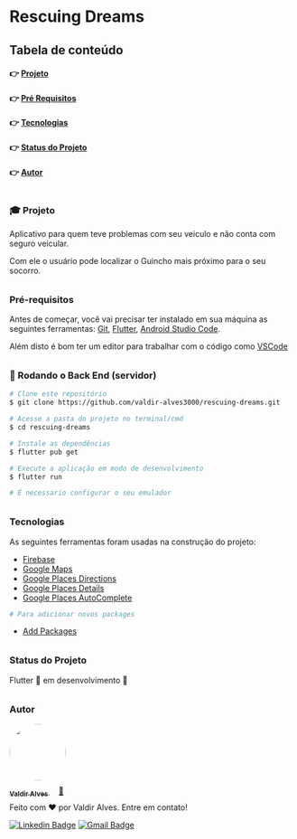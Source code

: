 <h1>Rescuing Dreams</h1>

<h2>Tabela de conteúdo</h2>

<!--ts-->
   <h4>👉 <a href="#projeto"> Projeto</a></h4>
   <h4>👉 <a href="#pre-requisitos"> Pré Requisitos</a></h4>
   <h4>👉 <a href="#tecnologias"> Tecnologias</a></h4>
   <h4>👉 <a href="#status"> Status do Projeto</a></h4>
   <h4>👉 <a href="#autor"> Autor</a></h4>
<!--te-->

<h3 id="projeto"  style="padding-top: 20px"> 🎓 Projeto </h3>

<p>Aplicativo para quem teve problemas com seu veiculo e não conta com seguro veicular.</p>
<p>Com ele o usuário pode localizar o Guincho mais próximo para o seu socorro.</p>

<h3 id="pre-requisitos"  style="padding-top: 10px"> Pré-requisitos</h3>

Antes de começar, você vai precisar ter instalado em sua máquina as seguintes ferramentas:
[Git](https://git-scm.com), [Flutter](https://flutter.dev/docs/get-started/install), [Android Studio Code](https://developer.android.com/studio/install).

Além disto é bom ter um editor para trabalhar com o código como [VSCode](https://code.visualstudio.com/)

<h3  style="padding-top: 10px"> 🎲 Rodando o Back End (servidor) </h3>

```bash
# Clone este repositório
$ git clone https://github.com/valdir-alves3000/rescuing-dreams.git

# Acesse a pasta do projeto no terminal/cmd
$ cd rescuing-dreams

# Instale as dependências
$ flutter pub get

# Execute a aplicação em modo de desenvolvimento
$ flutter run

# É necessario configurar o seu emulador
```

<h3 id="tecnologias"  style="padding-top: 10px"> Tecnologias </h3>

As seguintes ferramentas foram usadas na construção do projeto:

- [Firebase](https://firebase.google.com/docs)
- [Google Maps](https://developers.google.com/maps/documentation/android-sdk/overview)
- [Google Places Directions](https://developers.google.com/maps/documentation/directions/get-directions)
- [Google Places Details](https://developers.google.com/maps/documentation/places/web-service/details)
- [Google Places AutoComplete](https://developers.google.com/maps/documentation/places/web-service/autocomplete)

```bash
# Para adicionar novos packages
```

- [Add Packages](https://pub.dev/flutter/packages)

<h3 id="status" style="padding-top: 10px"> Status do Projeto</h3>

<p>Flutter 🚧 em desenvolvimento 🚧</p>

<h3 id="autor" style="padding-top: 10px"> Autor </h3>

<a href="https://github.com/valdir-alves3000/">
 <img style="border-radius: 50%; margin-bottom: 10px" src="https://github.com/valdir-alves3000.png" width="100px;" alt=""/>
 <br />
 <sub style="margin-right: 1rem;"><b>Valdir Alves </b></sub>🚀</a>

<p style="margin-top: 0.5rem;">Feito com ❤️ por Valdir Alves. Entre em contato!</p>

[![Linkedin Badge](https://img.shields.io/badge/-Valdir-blue?style=flat-square&logo=Linkedin&logoColor=white&link=https://www.linkedin.com/in/valdiralves3000/)](http://linkedin.com/in/valdiralves3000)
[![Gmail Badge](https://img.shields.io/badge/-valdiralves3000@gmail.com-c14438?style=flat-square&logo=Gmail&logoColor=white&link=mailto:valdiralves3000@gmail.com)](mailto:valdiralves3000@gmail.com)
